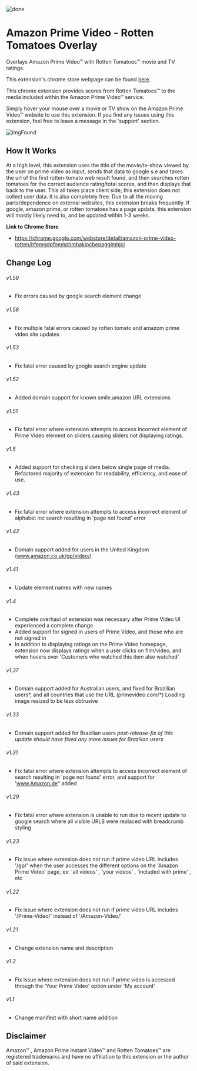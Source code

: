 ![done](https://user-images.githubusercontent.com/37064367/67810093-2a487080-fa57-11e9-87ec-7ce0832c501a.png)

# Amazon Prime Video - Rotten Tomatoes Overlay
Overlays Amazon Prime Video™ with Rotten Tomatoes™ movie and TV ratings.

This extension's chrome store webpage can be found [here](https://chrome.google.com/webstore/detail/amazon-prime-video-rotten/hfemgdpfoemphmhakjpcbepaggjmhjci).

This chrome extension provides scores from Rotten Tomatoes™ to the media included within the Amazon Prime Video™ service.

Simply hover your mouse over a movie or TV show on the Amazon Prime Video™ website to use this extension. 
If you find any issues using this extension, feel free to leave a message in the 'support' section.

![imgFound](https://user-images.githubusercontent.com/37064367/67810619-2406c400-fa58-11e9-93d0-720b3f13600f.jpg)

## How It Works
At a high level, this extension uses the title of the movie/tv-show viewed by the user on prime video as input, sends that data to google s.e and takes the url of the first rotten-tomato web result found, and then searches rotten tomatoes for the correct audience rating/total scores, and then displays that back to the user. This all takes place client side; this extension does not collect user data. It is also completely free. Due to all the moving parts/dependence on external websites, this extension breaks frequently. If google, amazon prime, or rotten tomatoes has a page update, this extension will mostly likely need to, and be updated within 1-3 weeks.

__Link to Chrome Store__
* https://chrome.google.com/webstore/detail/amazon-prime-video-rotten/hfemgdpfoemphmhakjpcbepaggjmhjci

## Change Log
###### v1.59 ######
- Fix errors caused by google search element change
###### v1.58 ######
- Fix multiple fatal errors caused by rotten tomato and amazom prime video site updates
###### v1.53 ######
- Fix fatal error caused by google search engine update
###### v1.52 ######
- Added domain support for known smile.amazon URL extensions
###### v1.51 ######
- Fix fatal error where extension attempts to access incorrect element of Prime Video element on sliders causing sliders not displaying ratings.
###### v1.5 ######
- Added support for checking sliders below single page of media. Refactored majority of extension for readability,
efficiency, and ease of use.
###### v1.43 ######
- Fix fatal error where extension attempts to access incorrect element of alphabet inc search resulting in 'page not found' error
###### v1.42 ######
- Domain support added for users in the United Kingdom (www.amazon.co.uk/gp/video/)
###### v1.41 ######
- Update element names with new names
###### v1.4 ######
- Complete overhaul of extension was necessary after Prime Video UI experienced a complete change
- Added support for signed in users of Prime Video, and those who are not signed in
- In addition to displaying ratings on the Prime Video homepage, extension now displays ratings when a user clicks on film/video, and when hovers over 'Customers who watched this item also watched' 
###### v1.37 ######
- Domain support added for Australian users, and fixed for Brazilian users*, and all countries that use the URL (primevideo.com/*) Loading image resized to be less obtrusive 
###### v1.33 ######
- Domain support added for Brazilian users *post-release-fix of this update should have fixed any more issues for Brazilian users*
###### v1.31 ######
- Fix fatal error where extension attempts to access incorrect element of search resulting in 'page not found' error, and support for 'www.Amazon.de" added
###### v1.29 ######
- Fix fatal error where extension is unable to run due to recent update to google search where all visible URLS were replaced with breadcrumb styling
###### v1.23 ######
- Fix issue where extension does not run if prime video URL includes '/gp/' when the user accesses the different options on the 'Amazon Prime Video' page, ex: 'all videos' , 'your videos' , 'included with prime' , etc
###### v1.22 ######
- Fix issue where extension does not run if prime video URL includes '/Prime-Video/' instead of '/Amazon-Video/'
###### v1.21 ######
- Change extension name and description 
###### v1.2 ######
- Fix issue where extension does not run if prime video is accessed through the 'Your 
  Prime Video' option under 'My account' 
###### v1.1 ######
- Change manifest with short name addition

## Disclaimer
Amazon™ , Amazon Prime Instant Video™ and Rotten Tomatoes™ are registered trademarks and have no affiliation to this extension or the author of said extension.
